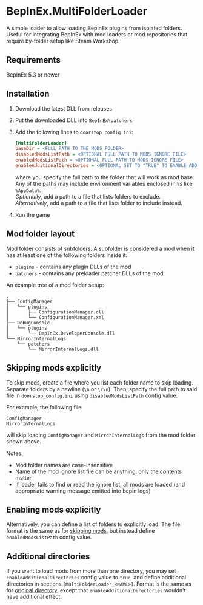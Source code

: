 # BepInEx.MultiFolderLoader

A simple loader to allow loading BepInEx plugins from isolated folders.  
Useful for integrating BepInEx with mod loaders or mod repositories that require 
by-folder setup like Steam Workshop.

## Requirements

BepInEx 5.3 or newer

## Installation

1. Download the latest DLL from releases
2. Put the downloaded DLL into `BepInEx\patchers`
3. Add the following lines to `doorstop_config.ini`:
   
   ```ini
   [MultiFolderLoader]
   baseDir = <FULL PATH TO THE MODS FOLDER>
   disabledModsListPath = <OPTIONAL FULL PATH TO MODS IGNORE FILE>
   enabledModsListPath = <OPTIONAL FULL PATH TO MODS IGNORE FILE>
   enableAdditionalDirectories = <OPTIONAL SET TO "TRUE" TO ENABLE ADDITIONAL DIRS>
   ```
   
   where you specify the full path to the folder that will work as mod base.  
   Any of the paths may include environment variables enclosed in `%`s like `%AppData%`.  
   *Optionally*, add a path to a file that lists folders to exclude.  
   *Alternatively*, add a path to a file that lists folder to include instead.
4. Run the game

## Mod folder layout

Mod folder consists of subfolders. A subfolder is considered a mod when it has at least one of the following folders inside it:
* `plugins` - contains any plugin DLLs of the mod
* `patchers` - contains any preloader patcher DLLs of the mod

An example tree of a mod folder setup:

```
.
├── ConfigManager
│   └── plugins
│       ├── ConfigurationManager.dll
│       └── ConfigurationManager.xml
├── DebugConsole
│   └── plugins
│       └── BepInEx.DeveloperConsole.dll
└── MirrorInternalLogs
    └── patchers
        └── MirrorInternalLogs.dll
```

## Skipping mods explicitly

To skip mods, create a file where you list each folder name to skip loading. Separate folders by a newline (`\n` or `\r\n`). Then, specify the full path to said file in `doorstop_config.ini` using `disabledModsListPath` config value.

For example, the following file:

```
ConfigManager
MirrorInternalLogs
```

will skip loading `ConfigManager` and `MirrorInternalLogs` from the mod folder shown above.

Notes:
* Mod folder names are case-insensitive
* Name of the mod ignore list file can be anything, only the contents matter
* If loader fails to find or read the ignore list, all mods are loaded (and appropriate warning message emitted into bepin logs)

## Enabling mods explicitly

Alternatively, you can define a list of folders to explicitly load. The file format is the same as for [skipping mods](#skipping-mods-explicitly), but instead define `enabledModsListPath` config value.

## Additional directories

If you want to load mods from more than one directory, you may set `enableAdditionalDirectories` config value to `true`, and define additional directories in sections `[MultiFolderLoader_<NAME>]`. Format is the same as for [original directory](#Installation), except that `enableAdditionalDirectories` wouldn't have additional effect.